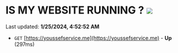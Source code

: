 # IS MY WEBSITE RUNNING ? [![](https://img.shields.io/static/v1?label=Sponsor&message=%E2%9D%A4&logo=GitHub&color=%23fe8e86)](https://github.com/sponsors/<username>)

Last updated: **1/25/2024, 4:52:52 AM**

- `GET` [https://youssefservice.me](https://youssefservice.me) - **Up** (297ms)

